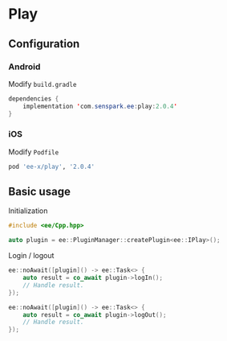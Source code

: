 # Play
## Configuration
### Android
Modify `build.gradle`
```java
dependencies {
    implementation 'com.senspark.ee:play:2.0.4'
}
```

### iOS
Modify `Podfile`
```ruby
pod 'ee-x/play', '2.0.4'
```

## Basic usage
Initialization
```cpp
#include <ee/Cpp.hpp>

auto plugin = ee::PluginManager::createPlugin<ee::IPlay>();
```

Login / logout
```cpp
ee::noAwait([plugin]() -> ee::Task<> {
    auto result = co_await plugin->logIn();
    // Handle result.
});

ee::noAwait([plugin]() -> ee::Task<> {
    auto result = co_await plugin->logOut();
    // Handle result.
});
```